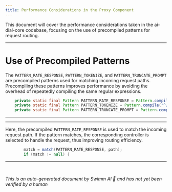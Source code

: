 ```yaml
---
title: Performance Considerations in the Proxy Component
---
```

This document will cover the performance considerations taken in the ai-dial-core codebase, focusing on the use of precompiled patterns for request routing.

<SwmSnippet path="/src/main/java/com/epam/aidial/core/controller/ControllerSelector.java" line="44">

---

# Use of Precompiled Patterns

The `PATTERN_RATE_RESPONSE`, `PATTERN_TOKENIZE`, and `PATTERN_TRUNCATE_PROMPT` are precompiled patterns used for matching incoming request paths. Precompiling these patterns improves performance by avoiding the overhead of repeatedly compiling the same regular expressions.

```java
    private static final Pattern PATTERN_RATE_RESPONSE = Pattern.compile("^/+v1/([^/]+)/rate$");
    private static final Pattern PATTERN_TOKENIZE = Pattern.compile("^/+v1/deployments/([^/]+)/tokenize$");
    private static final Pattern PATTERN_TRUNCATE_PROMPT = Pattern.compile("^/+v1/deployments/([^/]+)/truncate_prompt$");
```

---

</SwmSnippet>

<SwmSnippet path="/src/main/java/com/epam/aidial/core/controller/ControllerSelector.java" line="221">

---

Here, the precompiled `PATTERN_RATE_RESPONSE` is used to match the incoming request path. If the pattern matches, the corresponding controller is selected to handle the request, thus improving routing efficiency.

```java
        match = match(PATTERN_RATE_RESPONSE, path);
        if (match != null) {
```

---

</SwmSnippet>

&nbsp;

*This is an auto-generated document by Swimm AI 🌊 and has not yet been verified by a human*


